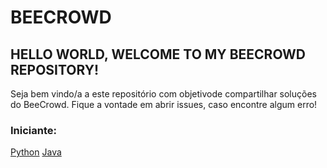 # BEECROWD
## HELLO WORLD, WELCOME TO MY BEECROWD REPOSITORY!

Seja bem vindo/a a este repositório com objetivode compartilhar soluções do BeeCrowd. Fique a vontade em abrir issues, caso encontre algum erro!

### Iniciante:
[Python](/iniciante/python)
[Java](/iniciante/java)
